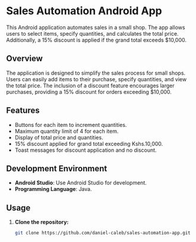 # Sales Automation Android App

This Android application automates sales in a small shop. The app allows users to select items, specify quantities, and calculates the total price. Additionally, a 15% discount is applied if the grand total exceeds $10,000.

## Overview

The application is designed to simplify the sales process for small shops. Users can easily add items to their purchase, specify quantities, and view the total price. The inclusion of a discount feature encourages larger purchases, providing a 15% discount for orders exceeding $10,000.

## Features

- Buttons for each item to increment quantities.
- Maximum quantity limit of 4 for each item.
- Display of total price and quantities.
- 15% discount applied for grand total exceeding Kshs.10,000.
- Toast messages for discount application and no discount.

## Development Environment

- **Android Studio**: Use Android Studio for development.
- **Programming Language**: Java.

## Usage

1. **Clone the repository:**

   ```bash
   git clone https://github.com/daniel-caleb/sales-automation-app.git
